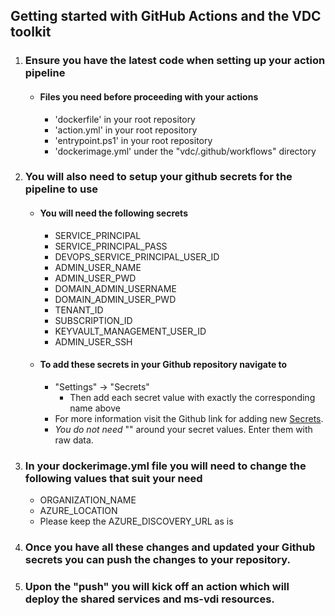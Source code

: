 ## Getting started with GitHub Actions and the VDC toolkit

1. ### Ensure you have the latest code when setting up your action pipeline
	- #### Files you need before proceeding with your actions
		- 'dockerfile' in your root repository
		- 'action.yml' in your root repository
		- 'entrypoint.ps1' in your root repository 
		- 'dockerimage.yml' under the "vdc/.github/workflows" directory
	
2. ### You will also need to setup your github secrets for the pipeline to use
	- #### You will need the following secrets
		- SERVICE_PRINCIPAL
		- SERVICE_PRINCIPAL_PASS
		- DEVOPS_SERVICE_PRINCIPAL_USER_ID
		- ADMIN_USER_NAME
		- ADMIN_USER_PWD
		- DOMAIN_ADMIN_USERNAME
		- DOMAIN_ADMIN_USER_PWD
		- TENANT_ID 
		- SUBSCRIPTION_ID
		- KEYVAULT_MANAGEMENT_USER_ID
		- ADMIN_USER_SSH 
			
	- #### To add these secrets in your Github repository navigate to 
		- "Settings" -> "Secrets"
			- Then add each secret value with exactly the corresponding name above			
		- For more information visit the Github link for adding new [Secrets](https://help.github.com/en/actions/configuring-and-managing-workflows/creating-and-storing-encrypted-secrets).
		- *You do not need* "" around your secret values. Enter them with raw data.
	
3. ### In your dockerimage.yml file you will need to change the following values that suit your need
	- ORGANIZATION_NAME
	- AZURE_LOCATION
	- Please keep the AZURE_DISCOVERY_URL as is

4. ### Once you have all these changes and updated your Github secrets you can push the changes to your repository.
	
5. ### Upon the "push" you will kick off an action which will deploy the shared services and ms-vdi resources. 
